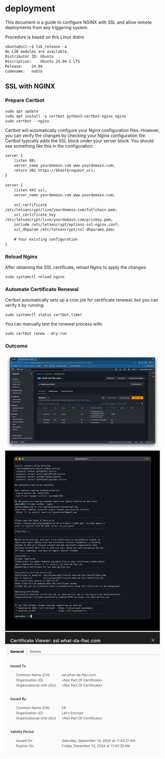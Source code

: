 # deployment

This document is a guide to configure NGINX with SSL and allow remote deployments from any
triggering system.

Procedure is based on this Linux distro

```shell
ubuntu@ssl:~$ lsb_release -a
No LSB modules are available.
Distributor ID:	Ubuntu
Description:	Ubuntu 24.04.1 LTS
Release:	24.04
Codename:	noble
```

## SSL with NGINX

### Prepare Certbot

```shell
sudo apt update
sudo apt install -y certbot python3-certbot-nginx nginx
sudo certbot --nginx
```

Certbot will automatically configure your Nginx configuration files. However, you can verify the
changes by checking your Nginx configuration file. Certbot typically adds the SSL block under
your server block. You should see something like this in the configuration:

```shell
server {
    listen 80;
    server_name yourdomain.com www.yourdomain.com;
    return 301 https://$host$request_uri;
}

server {
    listen 443 ssl;
    server_name yourdomain.com www.yourdomain.com;

    ssl_certificate /etc/letsencrypt/live/yourdomain.com/fullchain.pem;
    ssl_certificate_key /etc/letsencrypt/live/yourdomain.com/privkey.pem;
    include /etc/letsencrypt/options-ssl-nginx.conf;
    ssl_dhparam /etc/letsencrypt/ssl-dhparams.pem;

    # Your existing configuration
}
```

### Reload Nginx

After obtaining the SSL certificate, reload Nginx to apply the changes:

```shell
sudo systemctl reload nginx
```

### Automate Certificate Renewal

Certbot automatically sets up a cron job for certificate renewal, but you can verify it by running:

```shell
sudo systemctl status certbot.timer
```

You can manually test the renewal process with:

```shell
sudo certbot renew --dry-run
```

### Outcome

![certbot](./assets/aws-route53-record-sample.png)
![certbot](./assets/cert-bot-test-drive-ok.jpg)
![certbot](./assets/ssl-certificate.png)
